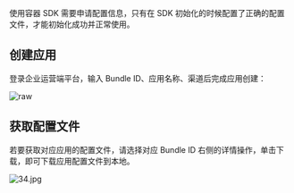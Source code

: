 使用容器 SDK 需要申请配置信息，只有在 SDK 初始化的时候配置了正确的配置文件，才能初始化成功并正常使用。

## 创建应用

登录企业运营端平台，输入 Bundle ID、应用名称、渠道后完成应用创建：

![raw](https://write-document-release-1258344699.cos.ap-guangzhou.tencentcos.cn/100026263612/3922e1ccb8f111ed9e14525400088f3a.png?q-sign-algorithm=sha1&q-ak=AKIDhPDJWRncK1R7Ox1eakaRtSTctHJdyipgogRT5uKDePLk0MdV_85zZz9IsQ8vUCP6&q-sign-time=1678688897;1678692497&q-key-time=1678688897;1678692497&q-header-list=&q-url-param-list=&q-signature=15fc42fa2e52a7976b412efa82c5f20194b68a86&x-cos-security-token=BR3002b2U42565JB60a8L0hq41GHy34abbc722fb03e778a4d09805d755b38908G8tPB46LUesAR5gr3Dui3np5iW_bB1vj0BhaMa0e3x1_klS0y8pCfQuo8RN2cNtjwyRbHmdaHC3yNH2yCewWANPnVyqRq6Lp5qL1kKLTEVwACti1sTAo92rsKt18Fpa9VnBJQDRCKtVrs8cCmn7R6G_8z8Amlb1WpIG9u7QJ2pdrGrlqrklEcXpDWWh2UV4bLI2j3qRfkkRrY9CRYiMnFsTLeQgyHjevOSOzkVkSuuKoYkgS31Hkw1DBhxKogjjNHAWlKXiynsG9OwMafbN-WZErDBgXBDH0xin74EaASbwJJZzRJfrMfsJYwyIyEeGehU44Xe4bOZTVj-6EUEyEke5ju3TpvEa7kfbecgQoEBNhuiKHT7c9UI2D-9BpFLfG)

## 获取配置文件

若要获取对应应用的配置文件，请选择对应 Bundle ID 右侧的详情操作，单击下载，即可下载应用配置文件到本地。

![34.jpg](https://write-document-release-1258344699.cos.ap-guangzhou.tencentcos.cn/100026263612/8473fbc54eb811ed98c1525400c56988.png?q-sign-algorithm=sha1&q-ak=AKID8SxIuI-jZMh8RVuz0ZuF-0TOgCaw6b8UlZdyB8B6-kKU7eGr7itXIH0rkEcZvrKX&q-sign-time=1678688897;1678692497&q-key-time=1678688897;1678692497&q-header-list=&q-url-param-list=&q-signature=ca174901119fc856c45493ee61132d532d3ff1df&x-cos-security-token=5qJ7cubgkNU53ncrOzOtkv478OD7pUja9f46c8e456f8a1b20e93bd9521835ee5Y51bK3q3b9-GLry9lxRQZqnRESYCXd8Iot67S9-nTCKgfrho4dLIcSD939R8BkIIOiRaHK4SKIoaad-MGyyL4i-yDIfqD_WzS5YMAnHQkFYw8tekhhmPpPg7eghozBfOBTj_tbKLHOZlehoctuO4yye0CpJ6yyy6EG0amYM4nRKb47FlLe1qHO7r3k8-5xOQw2o_GJ_ZwgWlHRL8MbwGj8uJGHsteWs-5QwpUUrkxvaUI4DlzeNM-hVGZVTZWWY27GhQNgNXJHPQk38mYajDaL_gZYZlQMKVWcJWyxpkDcf2LvonSM5YUDlKGj7yuE3eXBu-pviK9m7sNxLQHDP5JpSn79xBOni9AhNmRX7lMMK3BIpsGJ0FTLUTNRsF0meh)